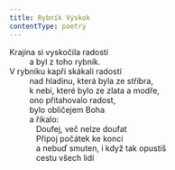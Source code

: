 ```yaml
---
title: Rybník Výskok
contentType: poetry
---
```


<section>

Krajina si vyskočila radostí  
         a byl z toho rybník.  
V rybníku kapři skákali radostí  
         nad hladinu, která byla ze stříbra,  
         k nebi, které bylo ze zlata a modře,  
         ono přitahovalo radost,  
         bylo obličejem Boha  
         a říkalo:  
            Doufej, več nelze doufat  
            Připoj počátek ke konci  
            a nebuď smuten, i když tak opustíš  
            cestu všech lidí

</section>
